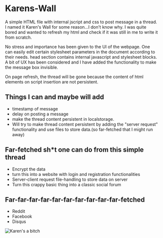 # Karens-Wall
A simple HTML file with internal jscript and css to post message in a thread. I named it Karen's Wall for some reason...I don't know why.
I was quite bored and wanted to refresh my html and check if it was still in me to write it from scratch.


No stress and importance has been given to the UI of the webpage. One can easily edit certain stylesheet parameters in the document according to their needs. head section contains internal javascript and stylesheet blocks. A bit of UX has been considered and I have added the functionality to make the message box invisible.

On page refresh, the thread will be gone because the content of html elements on script insertion are not persistent.

## Things I can and maybe will add
* timestamp of message
* delay on posting a message
* make the thread content persistent in localstorage.
* Will try to make thread content persistent by adding the "server request" functionality and use files to store data.(so far-fetched that I might run away)

## Far-fetched sh*t one can do from this simple thread
* Encrypt the data
* turn this into a website with login and registration functionalities
* Server-client request file-handling to store data on server
* Turn this crappy basic thing into a classic social forum

## Far-far-far-far-far-far-far-far-far-far-fetched 
* Reddit
* Facebook
* Disqus

![Karen's a bitch](https://github.com/DrakenWan/Karens-Wall/blob/main/Screenshot1.PNG)
